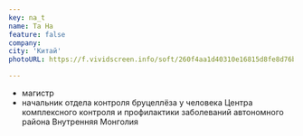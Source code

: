 ```yaml
---
key: na_t
name: Та На
feature: false
company: 
city: 'Китай'
photoURL: https://f.vividscreen.info/soft/260f4aa1d40310e16815d8fe8d76ba35/China-Flag-320x240.jpg

---
```

- магистр
- начальник отдела контроля бруцеллёза у человека Центра комплексного контроля и профилактики заболеваний автономного района Внутренняя Монголия